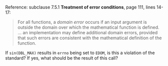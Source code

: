 Reference: subclause 7.5.1 **Treatment of error conditions**, page 111, lines
14-17:

> For all functions, a *domain error* occurs if an input argument is outside the
> domain over which the mathematical function is defined. ... an implementation
> may define additional domain errors, provided that such errors are consistent
> with the mathematical definition of the function.

If `sin(DBL_MAX)` results in `errno` being set to `EDOM`, is this a violation of
the standard? If yes, what should be the result of this call?
